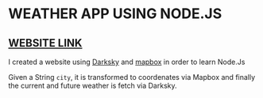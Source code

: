<h1>WEATHER APP USING NODE.JS</h1>

<a href="quickweather2020.herokuapp.com"><h2>WEBSITE LINK</h2></a>

<p>I created a website using <a href="https://darksky.net/">Darksky</a> and <a href="https://www.mapbox.com/">mapbox</a> in order to learn Node.Js</p>

<p>Given a String <code>city</code>, it is transformed to coordenates via Mapbox and finally the current and future weather is fetch via Darksky.</p>
